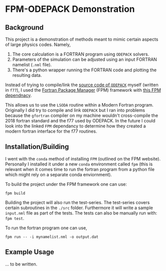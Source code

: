 # FPM-ODEPACK Demonstration

## Background

This project is a demonstration of methods meant to mimic certain aspects of large physics codes.
Namely,
1. The core calculation is a FORTRAN program using ``ODEPACK`` solvers.
2. Parameters of the simulation can be adjusted using an input FORTRAN namelist (``.nml`` file).
3. There's a python wrapper running the FORTRAN code and plotting the resulting data.

Instead of trying to compile/link the [source code of ``ODEPACK``](https://computing.llnl.gov/projects/odepack/software) myself (written in ``f77``), 
I used the [Fortran Package Manager](https://fpm.fortran-lang.org/en/index.html) (FPM) framework with [this FPM dependnacy](https://github.com/Nicholaswogan/odepack). 

This allows us to use the ``LSODA`` routine within a Modern Fortran program. Originally I did try to compile and link ``ODEPACK`` but I ran into problems because the ``gfortran`` compiler on my machine wouldn't cross-compile the 2018 fortran standard and the f77 used by ODEPACK. In the future I could look into the linked ``FPM`` dependancy to determine how they created a modern fortran interface for the f77 routines.

## Installation/Building

I went with the ``conda`` method of installing ``FPM`` (outlined on the FPM website).
Personally I installed it under a new ``conda`` environment called ``fpm`` (this is relevant when it comes time to run the fortran program from a python file which might rely on a separate conda enviornment).

To build the project under the FPM framework one can use:
```
fpm build
```

Building the project will also run the test-series. The test-series covers certain subroutines in the ``./src`` folder. Furthermore it will write a sample ``input.nml`` file as part of the tests. The tests can also be manually run with: ``fpm test``.

To run the fortran program one can use,
```
fpm run -- -i mynamelist.nml -o output.dat
```

## Example Usage

... to be written.